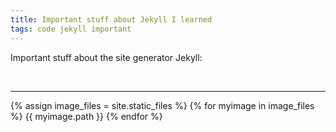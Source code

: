 ```yaml
---
title: Important stuff about Jekyll I learned
tags: code jekyll important
---
```

Important stuff about the site generator Jekyll:

<br>

* * *

{% assign image_files = site.static_files %}
{% for myimage in image_files %}
  {{ myimage.path }}
{% endfor %}

